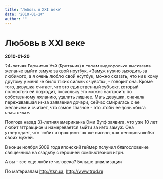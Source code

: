 ```yaml
---
title: "Любовь в ХХI веке"
date: "2010-01-20"
author: ""
---
```


# Любовь в ХХI веке

**2010-01-20** 

24-летняя Гермиона Уэй (Британия) в своем видеоролике высказала желание выйти замуж за свой ноутбук. «Замуж нужно выходить за любимого, а я очень люблю свой ноутбук, можно сказать, что ни к кому другому у меня не было таких сильных чувств», - говорит она. Кроме того, девушка считает, что это единственный субъект, который полностью ей подходит, поскольку его можно настроить по собственному желанию, удалить лишнее. Мать девушки, сначала переживавшая из-за заявления дочери, сейчас смирилась с ее желанием и считает, что самое главное - это чтобы ее дочь «была счастлива».

Полгода назад 33-летняя американка Эми Вулф заявила, что уже 10 лет любит аттракцион и намеревается выйти за него замуж. Она утверждает, что любит аттракцион так же сильно, как женщины любят своих мужей.

В конце ноября 2009 года японский геймер получил благословение священника на свадьбу с героиней компьютерной игры.

А вы - все еще любите человека? Больше цивилизации!

По материалам http://tsn.ua, http://www.trud.ru